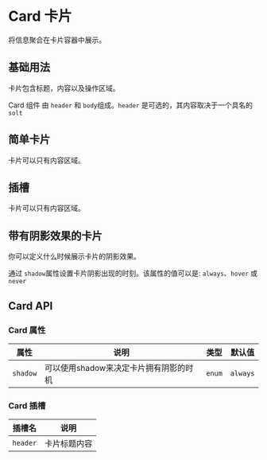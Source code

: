 # Card 卡片

<p>将信息聚合在卡片容器中展示。</p>

## 基础用法

卡片包含标题，内容以及操作区域。

Card 组件 由 `header` 和 `body`组成。`header` 是可选的，其内容取决于一个具名的 `solt`

<demo vue="../../example/card/base.vue"></demo>

## 简单卡片

卡片可以只有内容区域。

<demo vue="../../example/card/simple.vue"></demo>

## 插槽

卡片可以只有内容区域。

<demo vue="../../example/card/template.vue"></demo>

## 带有阴影效果的卡片

你可以定义什么时候展示卡片的阴影效果。

通过 `shadow`属性设置卡片阴影出现的时刻。该属性的值可以是: `always`、`hover` 或 `never`

<demo vue="../../example/card/shadow.vue"></demo>

## Card API

### Card 属性

| 属性     | 说明                                   | 类型   | 默认值   |
| -------- | -------------------------------------- | ------ | -------- |
| `shadow` | 可以使用shadow来决定卡片拥有阴影的时机 | `enum` | `always` |

### Card 插槽

| 插槽名   | 说明         |
| -------- | ------------ |
| `header` | 卡片标题内容 |
